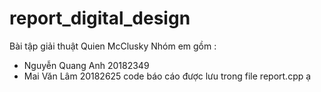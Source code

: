 # report_digital_design
Bài tập giải thuật Quien McClusky
Nhóm em gồm : 
- Nguyễn Quang Anh 20182349
- Mai Văn Lâm 20182625
 code báo cáo được lưu trong file report.cpp ạ
